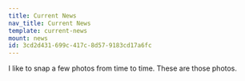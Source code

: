 ```yaml
---
title: Current News
nav_title: Current News
template: current-news
mount: news
id: 3cd2d431-699c-417c-8d57-9183cd17a6fc
---
```

I like to snap a few photos from time to time. These are those photos.
